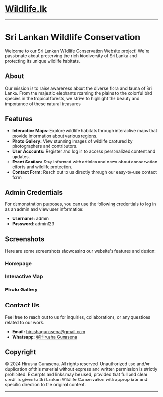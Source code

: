 # [Wildlife.lk](https://trippyhouseproductions.github.io/Wildlife.lk/index.html)

---

# Sri Lankan Wildlife Conservation

Welcome to our Sri Lankan Wildlife Conservation Website project! We're passionate about preserving the rich biodiversity of Sri Lanka and protecting its unique wildlife habitats.

## About

Our mission is to raise awareness about the diverse flora and fauna of Sri Lanka. From the majestic elephants roaming the plains to the colorful bird species in the tropical forests, we strive to highlight the beauty and importance of these natural treasures.

## Features

- **Interactive Maps:** Explore wildlife habitats through interactive maps that provide information about various regions.
- **Photo Gallery:** View stunning images of wildlife captured by photographers and contributors.
- **User Accounts:** Register and log in to access personalized content and updates.
- **Event Section:** Stay informed with articles and news about conservation efforts and wildlife protection.
- **Contact Form:** Reach out to us directly through our easy-to-use contact form

## Admin Credentials

For demonstration purposes, you can use the following credentials to log in as an admin and view user information:

- **Username:** admin
- **Password:** admin123

## Screenshots

Here are some screenshots showcasing our website's features and design:

### Homepage
### Interactive Map
### Photo Gallery

## Contact Us

Feel free to reach out to us for inquiries, collaborations, or any questions related to our work.

- **Email:** [hirushagunasena@gmail.com](mailto:hirushagunasena@gmail.com)
- **Whatsapp:** [@Hirusha Gunasena](https://wa.me/+94751229892)

## Copyright

© 2024 Hirusha Gunasena. All rights reserved. Unauthorized use and/or duplication of this material without express and written permission is strictly prohibited. Excerpts and links may be used, provided that full and clear credit is given to Sri Lankan Wildlife Conservation with appropriate and specific direction to the original content.

---

